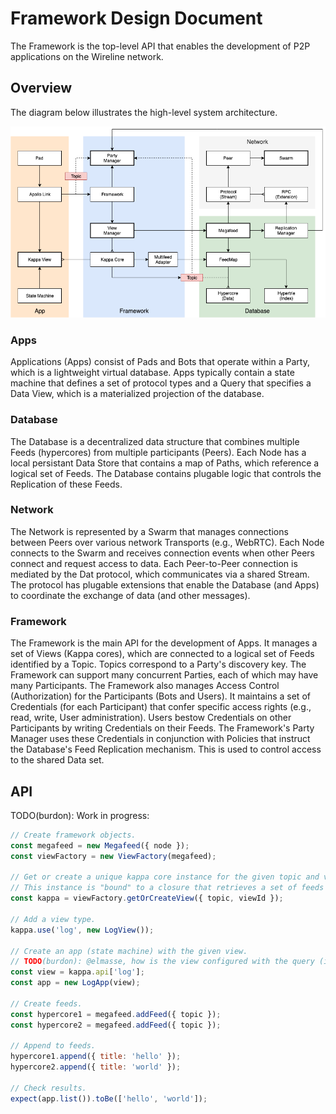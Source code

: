 # Framework Design Document

The Framework is the top-level API that enables the development of P2P applications on the Wireline network.


## Overview

The diagram below illustrates the high-level system architecture.

![Framework](./framework.png)

### Apps

Applications (Apps) consist of Pads and Bots that operate within a Party, which is a lightweight virtual database.
Apps typically contain a state machine that defines a set of protocol types and a Query that specifies
a Data View, which is a materialized projection of the database.

### Database

The Database is a decentralized data structure that combines multiple Feeds (hypercores) from multiple participants (Peers).
Each Node has a local persistant Data Store that contains a map of Paths, which reference a logical set of Feeds.
The Database contains plugable logic that controls the Replication of these Feeds.

### Network

The Network is represented by a Swarm that manages connections between Peers over various network Transports (e.g., WebRTC).
Each Node connects to the Swarm and receives connection events when other Peers connect and request access to data.
Each Peer-to-Peer connection is mediated by the Dat protocol, which communicates via a shared Stream.
The protocol has plugable extensions that enable the Database (and Apps) to coordinate the exchange of data (and other messages).

### Framework

The Framework is the main API for the development of Apps.
It manages a set of Views (Kappa cores), which are connected to a logical set of Feeds identified by a Topic.
Topics correspond to a Party's discovery key.
The Framework can support many concurrent Parties, each of which may have many Participants.
The Framework also manages Access Control (Authorization) for the Participants (Bots and Users).
It maintains a set of Credentials (for each Participant) that confer specific access rights (e.g., read, write, User administration).
Users bestow Credentials on other Participants by writing Credentials on their Feeds.
The Framework's Party Manager uses these Credentials in conjunction with Policies that instruct the Database's Feed Replication mechanism. This is used to control access to the shared Data set.


## API

TODO(burdon): Work in progress:

```javascript
// Create framework objects.
const megafeed = new Megafeed({ node });
const viewFactory = new ViewFactory(megafeed);

// Get or create a unique kappa core instance for the given topic and view ID.
// This instance is "bound" to a closure that retrieves a set of feeds with the given topic.
const kappa = viewFactory.getOrCreateView({ topic, viewId });

// Add a view type.
kappa.use('log', new LogView());

// Create an app (state machine) with the given view.
// TODO(burdon): @elmasse, how is the view configured with the query (i.e., itemId).
const view = kappa.api['log'];
const app = new LogApp(view);

// Create feeds.
const hypercore1 = megafeed.addFeed({ topic });
const hypercore2 = megafeed.addFeed({ topic });

// Append to feeds.
hypercore1.append({ title: 'hello' });
hypercore2.append({ title: 'world' });

// Check results.
expect(app.list()).toBe(['hello', 'world']);
```
